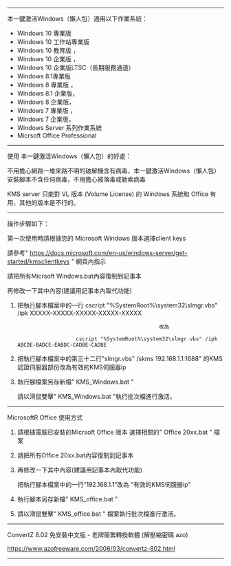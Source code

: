 --------------------------------------------------------------------------------------------------------------------------
本一鍵激活Windows（懶人包）適用以下作業系統：
* Windows 10 專業版
* Windows 10 工作站專業版 
* Windows 10 教育版 ，
* Windows 10 企業版 ，
* Windows 10 企業版LTSC（長期服務通道）
* Windows 8.1專業版 
* Windows 8 專業版 ，
* Windows 8.1 企業版，
* Windows 8 企業版，
* Windows 7 專業版 ， 
* Windows 7 企業版，
* Windows Server 系列作業系統
* Micrsoft Office Professional
----------------------------------------------------------------------------------------------------------------------------

使用 本一鍵激活Windows（懶人包）的好處：

不用擔心網路一堆來路不明的破解機含有病毒，本一鍵激活Windows（懶人包）安裝腳本不含任何病毒，不用擔心被落毒或勒索病毒

KMS server 只能對 VL 版本 (Volume License) 的 Windows 系統和 Office 有用，其他的版本是不行的。


----------------------------------------------------------------------------------------------------------------------------

操作步驟如下：

第一次使用時請根據您的 Microsoft Windows 版本選擇client keys 

請參考" https://docs.microsoft.com/en-us/windows-server/get-started/kmsclientkeys " 網頁內指示

請把所有Micrsoft Windows.bat內容復制到記事本

再修改一下其中內容(建議用記事本內取代功能)



1. 把執行腳本檔案中的一行 cscript "%SystemRoot%\system32\slmgr.vbs" /ipk XXXXX-XXXXX-XXXXX-XXXXX-XXXXX
 
                                                     改為
                                        
                          cscript "%SystemRoot%\system32\slmgr.vbs" /ipk ABCDE-BADCE-EABDC-CADBE-CADBE
                                         

2. 把執行腳本檔案中的第三十二行"slmgr.vbs" /skms 192.168.1.1:1688" 的KMS認證伺服器部份改為有效的KMS伺服器ip


3. 執行腳檔案另存新檔" KMS_Windows.bat "  
 
   請以滑鼠雙擊" KMS_Windows.bat "執行批次檔進行激活。
   
------------------------------------------------------------------------------------------------------------------------



MicrosoftR Office 使用方式

1. 請根據電腦已安裝的Micrsoft Office 版本 選擇相關的" Office 20xx.bat " 檔案

2. 請把所有Office 20xx.bat內容復制到記事本

3. 再修改一下其中內容(建議用記事本內取代功能)

   把執行腳本檔案中的一行“192.168.1.1”改為 “有效的KMS伺服器ip” 
   
4. 執行腳本另存新檔" KMS_office.bat " 

5. 請以滑鼠雙擊“ KMS_office.bat " 檔案執行批次檔進行激活。


-------------------------------------------------------------------------------------------------------------------------

ConvertZ 8.02 免安裝中文版 - 老牌簡繁轉換軟體 (解壓縮密碼 azo) 

https://www.azofreeware.com/2006/03/convertz-802.html

-------------------------------------------------------------------------------------------------------------------------

